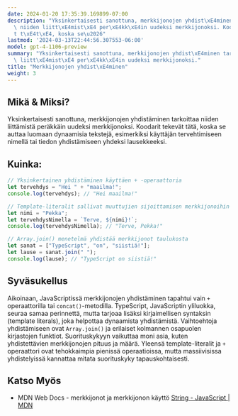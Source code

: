 ```yaml
---
date: 2024-01-20 17:35:39.169899-07:00
description: "Yksinkertaisesti sanottuna, merkkijonojen yhdist\xE4minen tarkoittaa\
  \ niiden liitt\xE4mist\xE4 per\xE4kk\xE4in uudeksi merkkijonoksi. Koodarit tekev\xE4\
  t t\xE4t\xE4, koska se\u2026"
lastmod: '2024-03-13T22:44:56.307553-06:00'
model: gpt-4-1106-preview
summary: "Yksinkertaisesti sanottuna, merkkijonojen yhdist\xE4minen tarkoittaa niiden\
  \ liitt\xE4mist\xE4 per\xE4kk\xE4in uudeksi merkkijonoksi."
title: "Merkkijonojen yhdist\xE4minen"
weight: 3
---
```


## Mikä & Miksi?
Yksinkertaisesti sanottuna, merkkijonojen yhdistäminen tarkoittaa niiden liittämistä peräkkäin uudeksi merkkijonoksi. Koodarit tekevät tätä, koska se auttaa luomaan dynaamisia tekstejä, esimerkiksi käyttäjän tervehtimiseen nimellä tai tiedon yhdistämiseen yhdeksi lausekkeeksi.

## Kuinka:
```TypeScript
// Yksinkertainen yhdistäminen käyttäen + -operaattoria
let tervehdys = "Hei " + "maailma!";
console.log(tervehdys); // "Hei maailma!"

// Template-literalit sallivat muuttujien sijoittamisen merkkijonoihin
let nimi = "Pekka";
let tervehdysNimella = `Terve, ${nimi}!`;
console.log(tervehdysNimella); // "Terve, Pekka!"

// Array.join() menetelmä yhdistää merkkijonot taulukosta
let sanat = ["TypeScript", "on", "siistiä!"];
let lause = sanat.join(" ");
console.log(lause); // "TypeScript on siistiä!"
```

## Syväsukellus
Aikoinaan, JavaScriptissä merkkijonojen yhdistäminen tapahtui vain `+` operaattorilla tai `concat()`-metodilla. TypeScript, JavaScriptin yliluokka, seuraa samaa perinnettä, mutta tarjoaa lisäksi kirjaimellisen syntaksin (template literals), joka helpottaa dynaamista yhdistämistä. Vaihtoehtoja yhdistämiseen ovat `Array.join()` ja erilaiset kolmannen osapuolen kirjastojen funktiot. Suorituskykyyn vaikuttaa moni asia, kuten yhdistettävien merkkijonojen pituus ja määrä. Yleensä template-literalit ja `+` operaattori ovat tehokkaimpia pienissä operaatioissa, mutta massiivisissa yhdistelyissä kannattaa mitata suorituskyky tapauskohtaisesti.

## Katso Myös
- MDN Web Docs - merkkijonot ja merkkijonon käyttö [String - JavaScript | MDN](https://developer.mozilla.org/en-US/docs/Web/JavaScript/Reference/Global_Objects/String)
